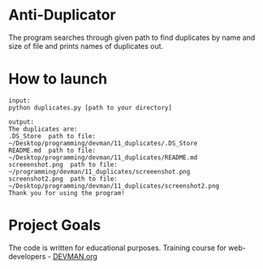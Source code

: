 # Anti-Duplicator

The program searches through given path to find duplicates by name and size of file and prints names of duplicates out.

# How to launch
```
input:
python duplicates.py [path to your directory]
```

```
output:
The duplicates are:
.DS_Store  path to file: ~/Desktop/programming/devman/11_duplicates/.DS_Store
README.md  path to file: ~/Desktop/programming/devman/11_duplicates/README.md
screeenshot.png  path to file: ~/programming/devman/11_duplicates/screeenshot.png
screenshot2.png  path to file: ~/Desktop/programming/devman/11_duplicates/screenshot2.png
Thank you for using the program!
```

# Project Goals

The code is written for educational purposes. Training course for web-developers - [DEVMAN.org](https://devman.org)
